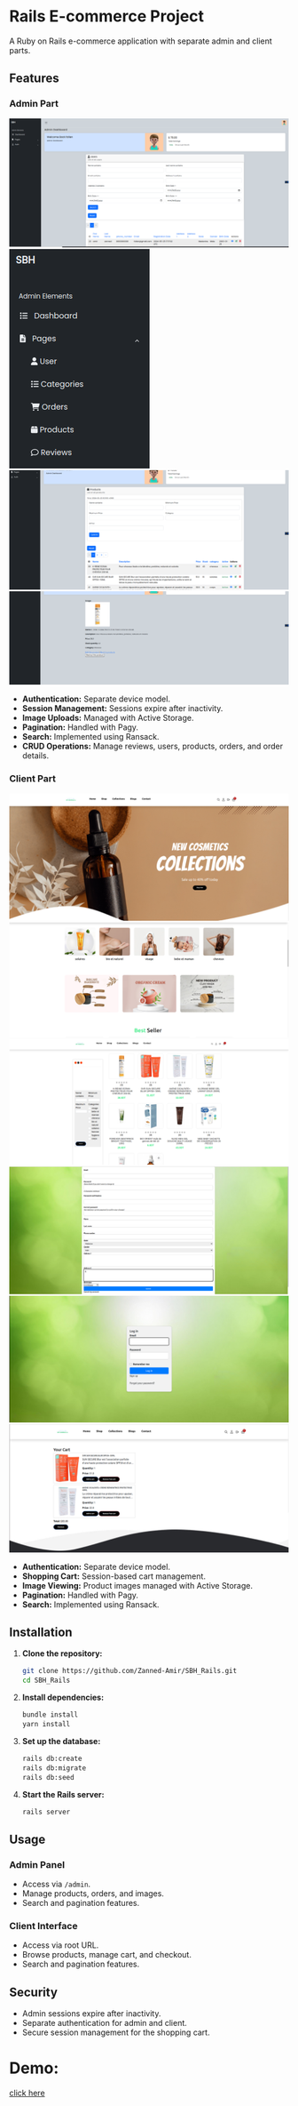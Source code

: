 # Rails E-commerce Project

A Ruby on Rails e-commerce application with separate admin and client parts.

## Features

### Admin Part

![Admin Interface](admin1.png)
![Admin Interface](admin4.png)
![Admin Interface](admin2.png)
![Admin Interface](admin3.png)


- **Authentication:** Separate device model.
- **Session Management:** Sessions expire after inactivity.
- **Image Uploads:** Managed with Active Storage.
- **Pagination:** Handled with Pagy.
- **Search:** Implemented using Ransack.
- **CRUD Operations:** Manage reviews, users, products, orders, and order details.

### Client Part
![Client Interface](client1.png)
![Client Interface](client.png)
![Client Interface](client2.png)
![Client Interface](client4.png)
![Client Interface](client6.png)
![Client Interface](clinet5.png)

- **Authentication:** Separate device model.
- **Shopping Cart:** Session-based cart management.
- **Image Viewing:** Product images managed with Active Storage.
- **Pagination:** Handled with Pagy.
- **Search:** Implemented using Ransack.

## Installation

1. **Clone the repository:**
    ```sh
    git clone https://github.com/Zanned-Amir/SBH_Rails.git
    cd SBH_Rails
    ```

2. **Install dependencies:**
    ```sh
    bundle install
    yarn install
    ```

3. **Set up the database:**
    ```sh
    rails db:create
    rails db:migrate
    rails db:seed
    ```

4. **Start the Rails server:**
    ```sh
    rails server
    ```

## Usage

### Admin Panel


- Access via `/admin`.
- Manage products, orders, and images.
- Search and pagination features.

### Client Interface


- Access via root URL.
- Browse products, manage cart, and checkout.
- Search and pagination features.

## Security


- Admin sessions expire after inactivity.
- Separate authentication for admin and client.
- Secure session management for the shopping cart.

# Demo:
[click here](https://drive.google.com/drive/folders/1dcQxQmx809ivxuwmznOB9HMpRkwg8aRe)



